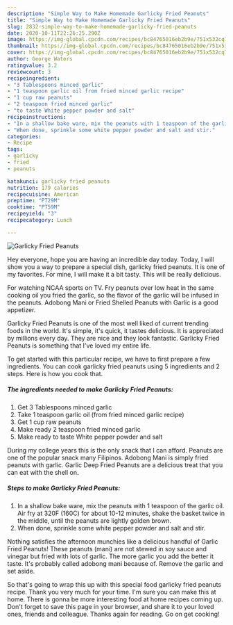 ```yaml
---
description: "Simple Way to Make Homemade Garlicky Fried Peanuts"
title: "Simple Way to Make Homemade Garlicky Fried Peanuts"
slug: 2832-simple-way-to-make-homemade-garlicky-fried-peanuts
date: 2020-10-11T22:26:25.290Z
image: https://img-global.cpcdn.com/recipes/bc84765016eb2b9e/751x532cq70/garlicky-fried-peanuts-recipe-main-photo.jpg
thumbnail: https://img-global.cpcdn.com/recipes/bc84765016eb2b9e/751x532cq70/garlicky-fried-peanuts-recipe-main-photo.jpg
cover: https://img-global.cpcdn.com/recipes/bc84765016eb2b9e/751x532cq70/garlicky-fried-peanuts-recipe-main-photo.jpg
author: George Waters
ratingvalue: 3.2
reviewcount: 3
recipeingredient:
- "3 Tablespoons minced garlic"
- "1 teaspoon garlic oil from fried minced garlic recipe"
- "1 cup raw peanuts"
- "2 teaspoon fried minced garlic"
- "to taste White pepper powder and salt"
recipeinstructions:
- "In a shallow bake ware, mix the peanuts with 1 teaspoon of the garlic oil. Air fry at 320F (160C) for about 10-12 minutes, shake the basket twice in the middle, until the peanuts are lightly golden brown."
- "When done, sprinkle some white pepper powder and salt and stir."
categories:
- Recipe
tags:
- garlicky
- fried
- peanuts

katakunci: garlicky fried peanuts 
nutrition: 179 calories
recipecuisine: American
preptime: "PT29M"
cooktime: "PT59M"
recipeyield: "3"
recipecategory: Lunch

---
```



![Garlicky Fried Peanuts](https://img-global.cpcdn.com/recipes/bc84765016eb2b9e/751x532cq70/garlicky-fried-peanuts-recipe-main-photo.jpg)

Hey everyone, hope you are having an incredible day today. Today, I will show you a way to prepare a special dish, garlicky fried peanuts. It is one of my favorites. For mine, I will make it a bit tasty. This will be really delicious.

For watching NCAA sports on TV. Fry peanuts over low heat in the same cooking oil you fried the garlic, so the flavor of the garlic will be infused in the peanuts. Adobong Mani or Fried Shelled Peanuts with Garlic is a good appetizer.

Garlicky Fried Peanuts is one of the most well liked of current trending foods in the world. It's simple, it's quick, it tastes delicious. It is appreciated by millions every day. They are nice and they look fantastic. Garlicky Fried Peanuts is something that I've loved my entire life.


To get started with this particular recipe, we have to first prepare a few ingredients. You can cook garlicky fried peanuts using 5 ingredients and 2 steps. Here is how you cook that.

<!--inarticleads1-->

##### The ingredients needed to make Garlicky Fried Peanuts:

1. Get 3 Tablespoons minced garlic
1. Take 1 teaspoon garlic oil (from fried minced garlic recipe)
1. Get 1 cup raw peanuts
1. Make ready 2 teaspoon fried minced garlic
1. Make ready to taste White pepper powder and salt


During my college years this is the only snack that I can afford. Peanuts are one of the popular snack many Filipinos. Adobong Mani is simply fried peanuts with garlic. Garlic Deep Fried Peanuts are a delicious treat that you can eat with the shell on. 

<!--inarticleads2-->

##### Steps to make Garlicky Fried Peanuts:

1. In a shallow bake ware, mix the peanuts with 1 teaspoon of the garlic oil. Air fry at 320F (160C) for about 10-12 minutes, shake the basket twice in the middle, until the peanuts are lightly golden brown.
1. When done, sprinkle some white pepper powder and salt and stir.


Nothing satisfies the afternoon munchies like a delicious handful of Garlic Fried Peanuts! These peanuts (mani) are not stewed in soy sauce and vinegar but fried with lots of garlic. The more garlic you add the better it taste. It&#39;s probably called adobong mani because of. Remove the garlic and set aside. 

So that's going to wrap this up with this special food garlicky fried peanuts recipe. Thank you very much for your time. I'm sure you can make this at home. There is gonna be more interesting food at home recipes coming up. Don't forget to save this page in your browser, and share it to your loved ones, friends and colleague. Thanks again for reading. Go on get cooking!

